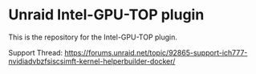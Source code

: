 # Unraid Intel-GPU-TOP plugin

This is the repository for the Intel-GPU-TOP plugin.

Support Thread: https://forums.unraid.net/topic/92865-support-ich777-nvidiadvbzfsiscsimft-kernel-helperbuilder-docker/